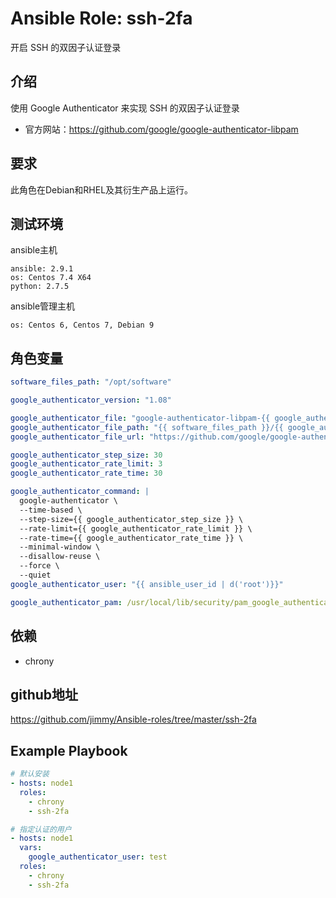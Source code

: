 # Ansible Role: ssh-2fa

开启 SSH 的双因子认证登录

## 介绍

使用 Google Authenticator 来实现 SSH 的双因子认证登录

- 官方网站：https://github.com/google/google-authenticator-libpam

## 要求

此角色在Debian和RHEL及其衍生产品上运行。

## 测试环境

ansible主机

    ansible: 2.9.1
    os: Centos 7.4 X64
    python: 2.7.5

ansible管理主机

    os: Centos 6, Centos 7, Debian 9

## 角色变量

```yaml
software_files_path: "/opt/software"

google_authenticator_version: "1.08"

google_authenticator_file: "google-authenticator-libpam-{{ google_authenticator_version }}.tar.gz"
google_authenticator_file_path: "{{ software_files_path }}/{{ google_authenticator_file }}"
google_authenticator_file_url: "https://github.com/google/google-authenticator-libpam/archive/{{ google_authenticator_version }}.tar.gz"

google_authenticator_step_size: 30
google_authenticator_rate_limit: 3
google_authenticator_rate_time: 30

google_authenticator_command: | 
  google-authenticator \
  --time-based \
  --step-size={{ google_authenticator_step_size }} \
  --rate-limit={{ google_authenticator_rate_limit }} \
  --rate-time={{ google_authenticator_rate_time }} \
  --minimal-window \
  --disallow-reuse \
  --force \
  --quiet
google_authenticator_user: "{{ ansible_user_id | d('root')}}"

google_authenticator_pam: /usr/local/lib/security/pam_google_authenticator.so
```
    
## 依赖

- chrony

## github地址
https://github.com/jimmy/Ansible-roles/tree/master/ssh-2fa

## Example Playbook

```yaml
# 默认安装
- hosts: node1
  roles:
    - chrony
    - ssh-2fa

# 指定认证的用户
- hosts: node1
  vars:
    google_authenticator_user: test
  roles:
    - chrony
    - ssh-2fa
```